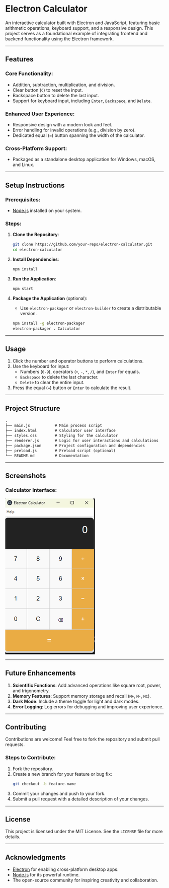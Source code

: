 # Electron Calculator

An interactive calculator built with Electron and JavaScript, featuring basic arithmetic operations, keyboard support, and a responsive design. This project serves as a foundational example of integrating frontend and backend functionality using the Electron framework.

---

## **Features**

### Core Functionality:
- Addition, subtraction, multiplication, and division.
- Clear button (`C`) to reset the input.
- Backspace button to delete the last input.
- Support for keyboard input, including `Enter`, `Backspace`, and `Delete`.

### Enhanced User Experience:
- Responsive design with a modern look and feel.
- Error handling for invalid operations (e.g., division by zero).
- Dedicated equal (`=`) button spanning the width of the calculator.

### Cross-Platform Support:
- Packaged as a standalone desktop application for Windows, macOS, and Linux.

---

## **Setup Instructions**

### Prerequisites:
- [Node.js](https://nodejs.org/) installed on your system.

### Steps:
1. **Clone the Repository**:
   ```bash
   git clone https://github.com/your-repo/electron-calculator.git
   cd electron-calculator
   ```

2. **Install Dependencies**:
   ```bash
   npm install
   ```

3. **Run the Application**:
   ```bash
   npm start
   ```

4. **Package the Application** (optional):
   - Use `electron-packager` or `electron-builder` to create a distributable version.
   ```bash
   npm install -g electron-packager
   electron-packager . Calculator
   ```

---

## **Usage**

1. Click the number and operator buttons to perform calculations.
2. Use the keyboard for input:
   - Numbers (`0-9`), operators (`+`, `-`, `*`, `/`), and `Enter` for equals.
   - `Backspace` to delete the last character.
   - `Delete` to clear the entire input.
3. Press the equal (`=`) button or `Enter` to calculate the result.

---

## **Project Structure**

```plaintext
.
├── main.js           # Main process script
├── index.html        # Calculator user interface
├── styles.css        # Styling for the calculator
├── renderer.js       # Logic for user interactions and calculations
├── package.json      # Project configuration and dependencies
├── preload.js        # Preload script (optional)
└── README.md         # Documentation
```

---

## **Screenshots**

### Calculator Interface:
![alt text](image.png)

---

## **Future Enhancements**

1. **Scientific Functions**: Add advanced operations like square root, power, and trigonometry.
2. **Memory Features**: Support memory storage and recall (`M+`, `M-`, `MC`).
3. **Dark Mode**: Include a theme toggle for light and dark modes.
4. **Error Logging**: Log errors for debugging and improving user experience.

---

## **Contributing**

Contributions are welcome! Feel free to fork the repository and submit pull requests.

### Steps to Contribute:
1. Fork the repository.
2. Create a new branch for your feature or bug fix:
   ```bash
   git checkout -b feature-name
   ```
3. Commit your changes and push to your fork.
4. Submit a pull request with a detailed description of your changes.

---

## **License**

This project is licensed under the MIT License. See the `LICENSE` file for more details.

---

## **Acknowledgments**

- [Electron](https://www.electronjs.org/) for enabling cross-platform desktop apps.
- [Node.js](https://nodejs.org/) for its powerful runtime.
- The open-source community for inspiring creativity and collaboration.

